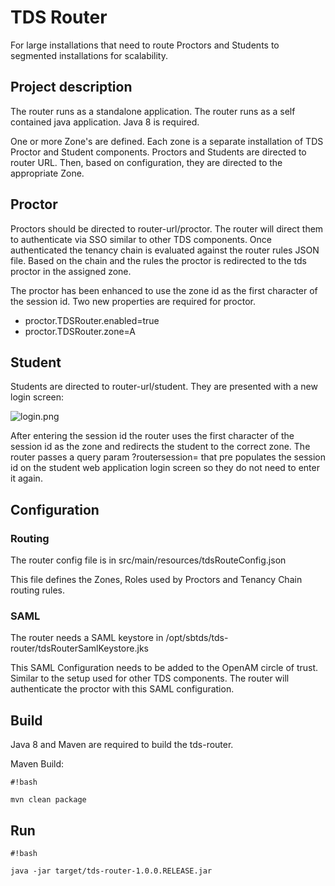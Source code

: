 # TDS Router
For large installations that need to route Proctors and Students to segmented installations for scalability.

## Project description
The router runs as a standalone application.  The router runs as a self contained java application.  Java 8 is required.

One or more Zone's are defined.  Each zone is a separate installation of TDS Proctor and Student components.
Proctors and Students are directed to router URL.  Then, based on configuration, they are directed to the appropriate Zone.

## Proctor
Proctors should be directed to router-url/proctor.  The router will direct them to authenticate via SSO similar to other TDS components.  Once authenticated the tenancy chain is evaluated against the router rules JSON file.  Based on the chain and the rules the proctor is redirected to the tds proctor in the assigned zone.

The proctor has been enhanced to use the zone id as the first character of the session id.  Two new properties are required for proctor.

 * proctor.TDSRouter.enabled=true
 * proctor.TDSRouter.zone=A


## Student
Students are directed to router-url/student. They are presented with a new login screen:

![login.png](https://bitbucket.org/repo/KBjjyx/images/3674303131-login.png)

After entering the session id the router uses the first character of the session id as the zone and redirects the student to the correct zone.  The router passes a query param ?routersession= that pre populates the session id on the student web application login screen so they do not need to enter it again.

## Configuration

### Routing
The router config file is in src/main/resources/tdsRouteConfig.json

This file defines the Zones, Roles used by Proctors and Tenancy Chain routing rules.

### SAML

The router needs a SAML keystore in /opt/sbtds/tds-router/tdsRouterSamlKeystore.jks

This SAML Configuration needs to be added to the OpenAM circle of trust.  Similar to the setup used for other TDS components.  The router will authenticate the proctor with this SAML configuration.

## Build

Java 8 and Maven are required to build the tds-router.  

Maven Build:

```
#!bash

mvn clean package
```

## Run


```
#!bash

java -jar target/tds-router-1.0.0.RELEASE.jar
```
